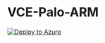 # VCE-Palo-ARM

[![Deploy to Azure](https://aka.ms/deploytoazurebutton)](https://portal.azure.com/#create/Microsoft.Template/uri/https%3A%2F%2Fraw.githubusercontent.com%2Febizzity%2FVCE-Palo-ARM%2Fmaster%2Fvce-deploy.json)